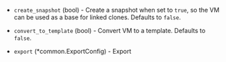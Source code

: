 <!-- Code generated from the comments of the Config struct in builder/vsphere/iso/config.go; DO NOT EDIT MANUALLY -->

-   `create_snapshot` (bool) - Create a snapshot when set to `true`, so the VM can be used as a base
    for linked clones. Defaults to `false`.
    
-   `convert_to_template` (bool) - Convert VM to a template. Defaults to `false`.
    
-   `export` (\*common.ExportConfig) - Export